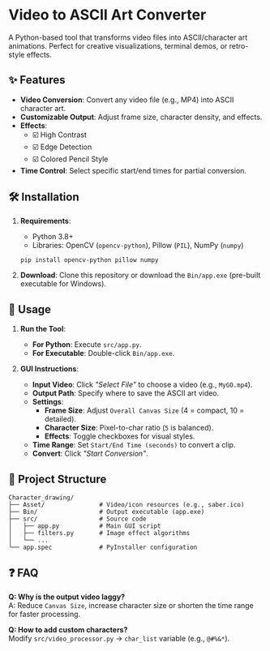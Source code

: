 # Video to ASCII Art Converter

A Python-based tool that transforms video files into ASCII/character art animations. Perfect for creative visualizations, terminal demos, or retro-style effects.

## ✨ Features
- **Video Conversion**: Convert any video file (e.g., MP4) into ASCII character art.
- **Customizable Output**: Adjust frame size, character density, and effects.
- **Effects**:
  - ☑️ High Contrast
  - ☑️ Edge Detection
  - ☑️ Colored Pencil Style
- **Time Control**: Select specific start/end times for partial conversion.

## 🛠️ Installation
1. **Requirements**:
   - Python 3.8+
   - Libraries: OpenCV (`opencv-python`), Pillow (`PIL`), NumPy (`numpy`)
   ```bash
   pip install opencv-python pillow numpy
   ```

2. **Download**:
   Clone this repository or download the `Bin/app.exe` (pre-built executable for Windows).

## 🚀 Usage
1. **Run the Tool**:
   - **For Python**: Execute `src/app.py`.
   - **For Executable**: Double-click `Bin/app.exe`.

2. **GUI Instructions**:
   - **Input Video**: Click *"Select File"* to choose a video (e.g., `MyGO.mp4`).
   - **Output Path**: Specify where to save the ASCII art video.
   - **Settings**:
     - **Frame Size**: Adjust `Overall Canvas Size` (4 = compact, 10 = detailed).
     - **Character Size**: Pixel-to-char ratio (`5` is balanced).
     - **Effects**: Toggle checkboxes for visual styles.
   - **Time Range**: Set `Start/End Time (seconds)` to convert a clip.
   - **Convert**: Click *"Start Conversion"*.

## 📂 Project Structure
```
Character_drawing/
├── Asset/               # Video/icon resources (e.g., saber.ico)
├── Bin/                 # Output executable (app.exe)
├── src/                 # Source code
│   ├── app.py           # Main GUI script
│   ├── filters.py       # Image effect algorithms
│   └── ...
└── app.spec             # PyInstaller configuration
```

## ❓ FAQ
**Q: Why is the output video laggy?**  
A: Reduce `Canvas Size`, increase character size or shorten the time range for faster processing.

**Q: How to add custom characters?**  
Modify `src/video_processor.py` → `char_list` variable (e.g., `@#%&*`).
